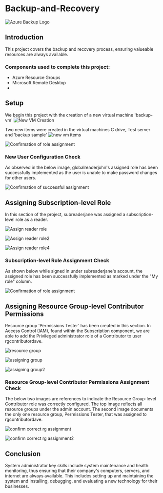 # Backup-and-Recovery

![Azure Backup Logo](https://imgur.com/eNx24Bw.jpg)

## Introduction

This project covers the backup and recovery process, ensuring valueable resources are always available.

### Components used to complete this project:

- Azure Resource Groups
- Microsoft Remote Desktop
- 

## Setup
We begin this project with the creation of a new virtual machine 'backup-vm'
![New VM Creation](https://imgur.com/J8OrCHq.jpg) 

Two new items were created in the virtual machines C drive, Test server and 'backup sample'
![new vm items](https://imgur.com/Ta484UI.jpg)

![Confirmation of role assignment](https://imgur.com/P4Vq3by.jpg) 

### New User Configuration Check
As observed in the below image, globalreaderjohn's assigned role has been successfully implemented as the user is unable to make password changes for other users. 

![Confirmation of successful assignment](https://imgur.com/nS3aBhr.jpg)

## Assigning Subscription-level Role
In this section of the project, subreaderjane was assigned a subscription-level role as a reader. 

![Assign reader role](https://imgur.com/5MJFYFD.jpg)

![Assign reader role2](https://imgur.com/yLUGAwC.jpg)

![Assign reader role4](https://imgur.com/9v2fzhz.jpg) 

### Subscription-level Role Assignment Check
As shown below while signed in under subreaderjane's account, the assigned role has been successfully implemented as marked under the "My role" column. 

![Confirmation of role assignment](https://imgur.com/xN3HJYg.jpg) 

## Assigning Resource Group-level Contributor Permissions

Resource group 'Permissions Tester' has been created in this section. In Access Control (IAM), found within the Subscription component, we are able to add the Privileged administrator role of a Contributor to user rgcontributordave.

![resource group](https://imgur.com/bmeCnpu.jpg)

![assigning group](https://imgur.com/UlLmIKY.jpg)

![assigning group2](https://imgur.com/GGjFTTL.jpg)

### Resource Group-level Contributor Permissions Assignment Check

The below two images are references to indicate the Resource Group-level Contributor role was correctly configured. The top image reflects all resource groups under the admin account. The second image documents the only one resource group, Permissions Tester, that was assigned to rgcontributordave. 

![confirm correct rg assignment](https://imgur.com/GGjFTTL.jpg) 

![confirm correct rg assignment2](https://imgur.com/m4WXSqs.jpg) 


## Conclusion
System administrator key skills include system maintenance and health monitoring, thus ensuring that their company's computers, servers, and internet are always available. This includes setting up and maintaining the system and installing, debugging, and evaluating a new technology for their businesses.
